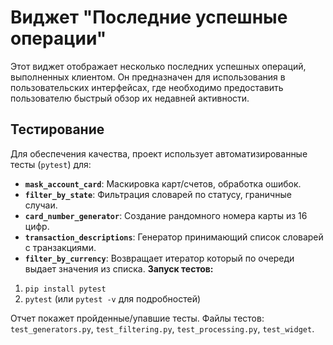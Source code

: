 # Виджет "Последние успешные операции"

Этот виджет отображает несколько последних успешных операций, выполненных клиентом. Он предназначен для использования в пользовательских интерфейсах, где необходимо предоставить пользователю быстрый обзор их недавней активности.
## Тестирование

Для обеспечения качества, проект использует автоматизированные тесты (`pytest`) для:

*   **`mask_account_card`**: Маскировка карт/счетов, обработка ошибок.
*   **`filter_by_state`**: Фильтрация словарей по статусу, граничные случаи.
*   **`card_number_generator`**: Создание рандомного номера карты из 16 цифр.
*   **`transaction_descriptions`**: Генератор принимающий список словарей с транзакциями.
*   **`filter_by_currency`**: Возвращает итератор который по очереди выдает значения из списка.
**Запуск тестов:**

1.  `pip install pytest`
2.  `pytest` (или `pytest -v` для подробностей)

Отчет покажет пройденные/упавшие тесты.  Файлы тестов: `test_generators.py`, `test_filtering.py`, `test_processing.py`, `test_widget`.
